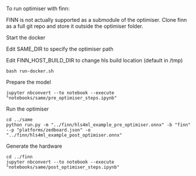 To run optimiser with finn:

FINN is not actually supported as a submodule of the optimiser. Clone finn as a full git repo and store it outside the optimiser folder.


Start the docker

Edit SAME_DIR to specify the optimiser path

Edit FINN_HOST_BUILD_DIR to change hls build location (default in /tmp)

```
bash run-docker.sh
```

Prepare the model
```
jupyter nbconvert --to notebook --execute "notebooks/same/pre_optimiser_steps.ipynb"
```

Run the optimiser
```
cd ../same
python run.py -m "../finn/hls4ml_example_pre_optimiser.onnx" -b "finn" --p "platforms/zedboard.json" -o "../finn/hls4ml_example_post_optimiser.onnx" 
```

Generate the hardware
```
cd ../finn
jupyter nbconvert --to notebook --execute "notebooks/same/post_optimiser_steps.ipynb"
```
